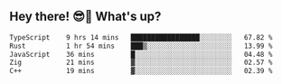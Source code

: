 ## Hey there! 😎👋 What's up?

<!--START_SECTION:waka-->

```txt
TypeScript    9 hrs 14 mins   █████████████████░░░░░░░░   67.82 %
Rust          1 hr 54 mins    ███▒░░░░░░░░░░░░░░░░░░░░░   13.99 %
JavaScript    36 mins         █░░░░░░░░░░░░░░░░░░░░░░░░   04.48 %
Zig           21 mins         ▓░░░░░░░░░░░░░░░░░░░░░░░░   02.57 %
C++           19 mins         ▓░░░░░░░░░░░░░░░░░░░░░░░░   02.39 %
```

<!--END_SECTION:waka-->
